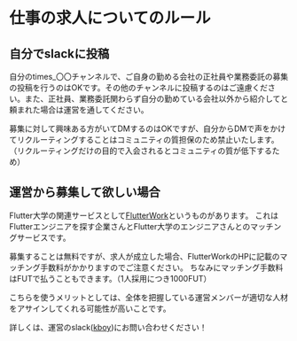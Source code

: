 # 仕事の求人についてのルール

## 自分でslackに投稿
自分のtimes_〇〇チャンネルで、ご自身の勤める会社の正社員や業務委託の募集の投稿を行うのはOKです。その他のチャンネルに投稿するのはご遠慮ください。また、正社員、業務委託関わらず自分の勤めている会社以外から紹介してと頼まれた場合は運営を通してください。

募集に対して興味ある方がいてDMするのはOKですが、自分からDMで声をかけてリクルーティングすることはコミュニティの質担保のため禁止いたします。
（リクルーティングだけの目的で入会されるとコミュニティの質が低下するため）

## 運営から募集して欲しい場合
Flutter大学の関連サービスとして[FlutterWork](https://work.flutteruniv.com)というものがあります。
これはFlutterエンジニアを探す企業さんとFlutter大学のエンジニアさんとのマッチングサービスです。

募集することは無料ですが、求人が成立した場合、FlutterWorkのHPに記載のマッチング手数料がかかりますのでご注意ください。
ちなみにマッチング手数料はFUTで払うこともできます。（1人採用につき1000FUT）

こちらを使うメリットとしては、全体を把握している運営メンバーが適切な人材をアサインしてくれる可能性が高いことです。

詳しくは、運営のslack([kboy](https://flutteruniv.slack.com/archives/D012NRTEH7V))にお問い合わせください！
